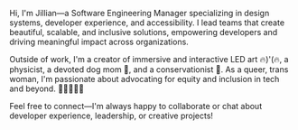 Hi, I'm Jillian—a Software Engineering Manager specializing in design systems, developer experience, and accessibility. I lead teams that create beautiful, scalable, and inclusive solutions, empowering developers and driving meaningful impact across organizations.

Outside of work, I'm a creator of immersive and interactive LED art 🔥)'(🔥, a physicist, a devoted dog mom 🐶, and a conservationist 🌿. As a queer, trans woman, I'm passionate about advocating for equity and inclusion in tech and beyond. ✊🏾🏳️‍⚧️🌈

Feel free to connect—I'm always happy to collaborate or chat about developer experience, leadership, or creative projects!



<!-- - 👋 Hi, I’m @Lofi-Bytes
- 👀 I’m interested in ...
- 🌱 I’m currently learning ...
- 💞️ I’m looking to collaborate on ...
- 📫 How to reach me ... -->

<!---
Lofi-Bytes/Lofi-Bytes is a ✨ special ✨ repository because its `README.md` (this file) appears on your GitHub profile.
You can click the Preview link to take a look at your changes.
--->
